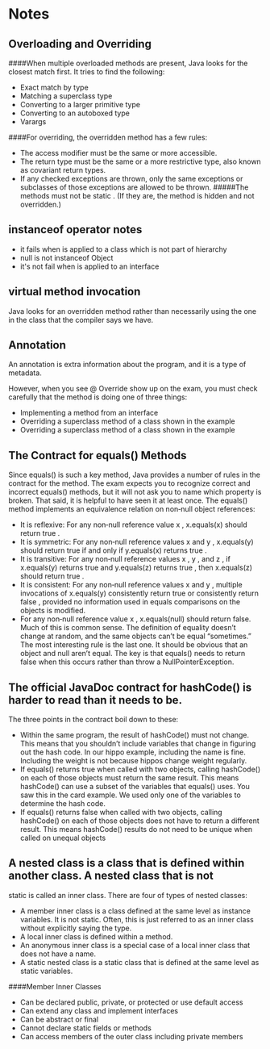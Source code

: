 # Notes 
## Overloading and Overriding
####When multiple overloaded methods are present, Java looks for the closest match first. It
tries to find the following:
* Exact match by type
* Matching a superclass type
* Converting to a larger primitive type
* Converting to an autoboxed type
* Varargs

####For overriding, the overridden method has a few rules:
* The access modifier must be the same or more accessible.
* The return type must be the same or a more restrictive type, also known as covariant
return types.
* If any checked exceptions are thrown, only the same exceptions or subclasses of those
exceptions are allowed to be thrown.
#####The methods must not be static . (If they are, the method is hidden and not overridden.)

## instanceof operator notes
- it fails when is applied to a class which is not part of hierarchy
- null is not instanceof Object
- it's not fail when is applied to an interface

## virtual method invocation
Java looks for an overridden method rather than necessarily using the one in the class that the compiler says we have.

## Annotation
An annotation is extra information about the program, and it is a type of metadata.

However, when you see @ Override show up on the exam, you must check carefully that
the method is doing one of three things:
- Implementing a method from an interface
- Overriding a superclass method of a class shown in the example
- Overriding a superclass method of a class shown in the example

## The Contract for equals() Methods
Since equals() is such a key method, Java provides a number of rules in the contract for
the method. The exam expects you to recognize correct and incorrect equals() methods,
but it will not ask you to name which property is broken. That said, it is helpful to have
seen it at least once.
The equals() method implements an equivalence relation on non‐null object references:
- It is reflexive: For any non‐null reference value x , x.equals(x) should return true .
- It is symmetric: For any non‐null reference values x and y , x.equals(y) should return true if and only if y.equals(x) returns true .
- It is transitive: For any non‐null reference values x , y , and z , if x.equals(y) returns
true and y.equals(z) returns true , then x.equals(z) should return true .
- It is consistent: For any non‐null reference values x and y , multiple invocations of
x.equals(y) consistently return true or consistently return false , provided no
information used in equals comparisons on the objects is modified.
- For any non‐null reference value x , x.equals(null) should return false.
Much of this is common sense. The definition of equality doesn’t change at random,
and the same objects can’t be equal “sometimes.” The most interesting rule is the last
one. It should be obvious that an object and null aren’t equal. The key is that equals()
needs to return false when this occurs rather than throw a NullPointerException.

## The official JavaDoc contract for hashCode() is harder to read than it needs to be. 
The three points in the contract boil down to these:
- Within the same program, the result of hashCode() must not change. This means that
you shouldn’t include variables that change in figuring out the hash code. In our hippo
example, including the name is fine. Including the weight is not because hippos change
weight regularly.
- If equals() returns true when called with two objects, calling hashCode() on each of
those objects must return the same result. This means hashCode() can use a subset of
the variables that equals() uses. You saw this in the card example. We used only one
of the variables to determine the hash code.
- If equals() returns false when called with two objects, calling hashCode() on each of
those objects does not have to return a different result. This means hashCode() results
do not need to be unique when called on unequal objects

## A nested class is a class that is defined within another class. A nested class that is not
static is called an inner class. There are four of types of nested classes:
- A member inner class is a class defined at the same level as instance variables. It is not
static. Often, this is just referred to as an inner class without explicitly saying the type.
- A local inner class is defined within a method.
- An anonymous inner class is a special case of a local inner class that does not have a
name.
- A static nested class is a static class that is defined at the same level as static
variables.

####Member Inner Classes
- Can be declared public, private, or protected or use default access
- Can extend any class and implement interfaces
- Can be abstract or final
- Cannot declare static fields or methods
- Can access members of the outer class including private members